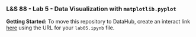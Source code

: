 ### L&S 88 - Lab 5 - Data Visualization with `matplotlib.pyplot`

**Getting Started:** To move this repository to DataHub, create an interact link [here](https://url-to-interact.herokuapp.com/) using the URL for your `lab05.ipynb` file.
